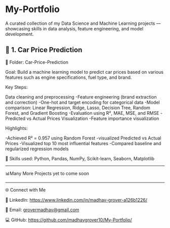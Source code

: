 # My-Portfolio
A curated collection of my Data Science and Machine Learning projects — showcasing skills in data analysis, feature engineering, and model development.

## 🚗 1. Car Price Prediction

📁 Folder: Car-Price-Prediction

Goal:
Build a machine learning model to predict car prices based on various features such as engine specifications, fuel type, and brand.

Key Steps:

Data cleaning and preprocessing
-Feature engineering (brand extraction and correction)
-One-hot and target encoding for categorical data
-Model comparison: Linear Regression, Ridge, Lasso, Decision Tree, Random Forest, and Gradient Boosting
-Evaluation using R², MAE, MSE, and RMSE
-Predicted vs Actual Prices Visualization
-Feature importance visualization

Highlights:

-Achieved R² = 0.957 using Random Forest
-visualized Predicted vs Actual Prices
-Visualized top 10 most influential features
-Compared baseline and regularized regression models


🧾 Skills used: Python, Pandas, NumPy, Scikit-learn, Seaborn, Matplotlib

--------------------------------------------------------------------------------------------------------------------------------------------------------------------

📊Many More Projects yet to come soon

--------------------------------------------------------------------------------------------------------------------------------------------------------------------
🌐 Connect with Me

📎 LinkedIn:
    https://www.linkedin.com/in/madhav-grover-a126b1226/

📧 Email:
    grovermadhav@gmail.com

💻 GitHub:
    https://github.com/madhavgrover10/My-Portfolio/
    

